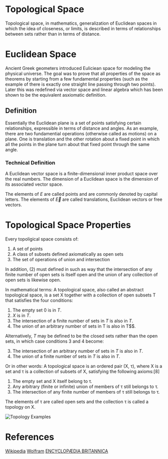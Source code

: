 # Topological Space
Topological space, in mathematics, generalization of Euclidean spaces in which the idea of closeness, or limits, is described in terms of relationships between sets rather than in terms of distance.

# Euclidean Space
Ancient Greek geometers introduced Euliciean space for modeling the physical universe. The goal was to prove that all properties of the space as theorems by starting from a few fundamental properties (such as the example of there is exactly one straight line passing through two points). Later this was redefined via vector space and linear algebra which has been shown to be the equivalent asxiomatic definition. 

## Definition
Essentially the Euclidean plane is a set of points satisfying certain relationships, expressible in terms of distance and angles. As an example, there are two fundamential operations (otherwise called as motions) on a plane. One is translation and the other rotation about a fixed point in which all the points in the plane turn about that fixed point through the same angle.

### Technical Definition
A Euclidean vector space is a finite-dimensional inner product space over the real numbers. The dimension of a Euclidean space is the dimension of its associated vector space.

The elements of $E$ are called points and are commonly denoted by capital letters. The elements of $\overrightarrow{E}$ are called translations, Euclidean vectors or free vectors.

# Topological Space Properties
Every topoligical space consists of:

1. A set of points
2. A class of subsets defined axiomatically as open sets
3. The set of operations of union and intersection

In addition, (2) must defined in such as way that the intersection of any finite number of open sets is itself open and the union of any collection of open sets is likewise open.

In mathematical terms:
A topological space, also called an abstract topological space, is a set X together with a collection of open subsets T that satisfies the four conditions:

1. The empty set $0$ is in $T$.
2. $X$ is in $T$.
3. The intersection of a finite number of sets in $T$ is also in $T$.
4. The union of an arbitrary number of sets in T is also in T$$.

Alternatively, $T$ may be defined to be the closed sets rather than the open sets, in which case conditions 3 and 4 become:

3. The intersection of an arbitrary number of sets in $T$ is also in $T$.
4. The union of a finite number of sets in $T$ is also in $T$.

Or in other words: 
A topological space is an ordered pair (X, τ), where X is a set and τ is a collection of subsets of X, satisfying the following axioms:[8]

1. The empty set and X itself belong to τ.
2. Any arbitrary (finite or infinite) union of members of τ still belongs to τ.
3. The intersection of any finite number of members of τ still belongs to τ.

The elements of τ are called open sets and the collection τ is called a topology on X.

![Topology Examples](https://upload.wikimedia.org/wikipedia/commons/thumb/f/ff/Topological_space_examples.svg/360px-Topological_space_examples.svg.png)

# References
[Wikipedia](https://en.wikipedia.org/wiki/Topological_space)
[Wolfram](https://mathworld.wolfram.com/TopologicalSpace.html)
[ENCYCLOPÆDIA BRITANNICA](https://www.britannica.com/science/topological-space)

